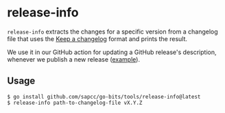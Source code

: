 # release-info

`release-info` extracts the changes for a specific version from a changelog file that uses
the [Keep a changelog](https://keepachangelog.com) format and prints the result.

We use it in our GitHub action for updating a GitHub release's description, whenever we publish a new release ([example](https://github.com/sapcc/limesctl/blob/a3c3ff1c5df528c5eef6da1b61cbf08b08705038/.github/workflows/release.yml#L34-L43)).

## Usage

```
$ go install github.com/sapcc/go-bits/tools/release-info@latest
$ release-info path-to-changelog-file vX.Y.Z
```
